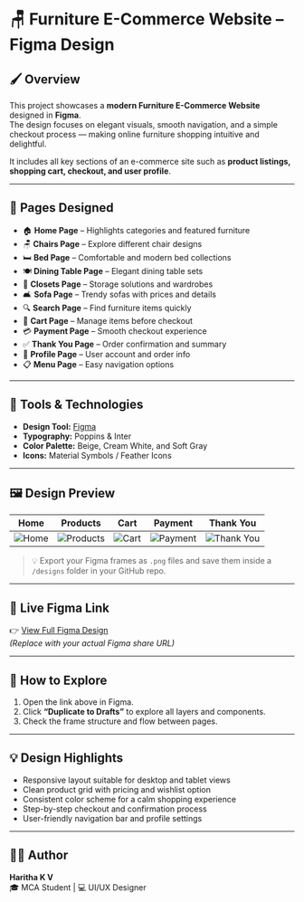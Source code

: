 # 🪑 Furniture E-Commerce Website – Figma Design

## 🖌️ Overview
This project showcases a **modern Furniture E-Commerce Website** designed in **Figma**.  
The design focuses on elegant visuals, smooth navigation, and a simple checkout process — making online furniture shopping intuitive and delightful.

It includes all key sections of an e-commerce site such as **product listings, shopping cart, checkout, and user profile**.

---

## 🧭 Pages Designed
- 🏠 **Home Page** – Highlights categories and featured furniture  
- 🪑 **Chairs Page** – Explore different chair designs  
- 🛏️ **Bed Page** – Comfortable and modern bed collections  
- 🍽️ **Dining Table Page** – Elegant dining table sets  
- 🚪 **Closets Page** – Storage solutions and wardrobes  
- 🛋️ **Sofa Page** – Trendy sofas with prices and details  
- 🔍 **Search Page** – Find furniture items quickly  
- 🛒 **Cart Page** – Manage items before checkout  
- 💳 **Payment Page** – Smooth checkout experience  
- ✅ **Thank You Page** – Order confirmation and summary  
- 👤 **Profile Page** – User account and order info  
- 📋 **Menu Page** – Easy navigation options  

---

## 🧰 Tools & Technologies
- **Design Tool:** [Figma](https://www.figma.com/)  
- **Typography:** Poppins & Inter  
- **Color Palette:** Beige, Cream White, and Soft Gray  
- **Icons:** Material Symbols / Feather Icons  

---

## 🖼️ Design Preview

| Home | Products | Cart | Payment | Thank You |
|------|-----------|------|----------|------------|
| ![Home](designs/home.png) | ![Products](designs/products.png) | ![Cart](designs/cart.png) | ![Payment](designs/payment.png) | ![Thank You](designs/thankyou.png) |

> 💡 Export your Figma frames as `.png` files and save them inside a `/designs` folder in your GitHub repo.

---

## 🔗 Live Figma Link
👉 [View Full Figma Design](https://www.figma.com/design/fCoFr0z5xtvDcTW7C6058f/Furniture-web-site?node-id=0-1&m=dev&t=UjfAkwjjlXjm3yiQ-1)  
*(Replace with your actual Figma share URL)*

---

## 🚀 How to Explore
1. Open the link above in Figma.  
2. Click **“Duplicate to Drafts”** to explore all layers and components.  
3. Check the frame structure and flow between pages.  

---

## 💡 Design Highlights
- Responsive layout suitable for desktop and tablet views  
- Clean product grid with pricing and wishlist option  
- Consistent color scheme for a calm shopping experience  
- Step-by-step checkout and confirmation process  
- User-friendly navigation bar and profile settings  

---

## 👩‍💻 Author
**Haritha K V**  
🎓 MCA Student | 💻 UI/UX Designer 
